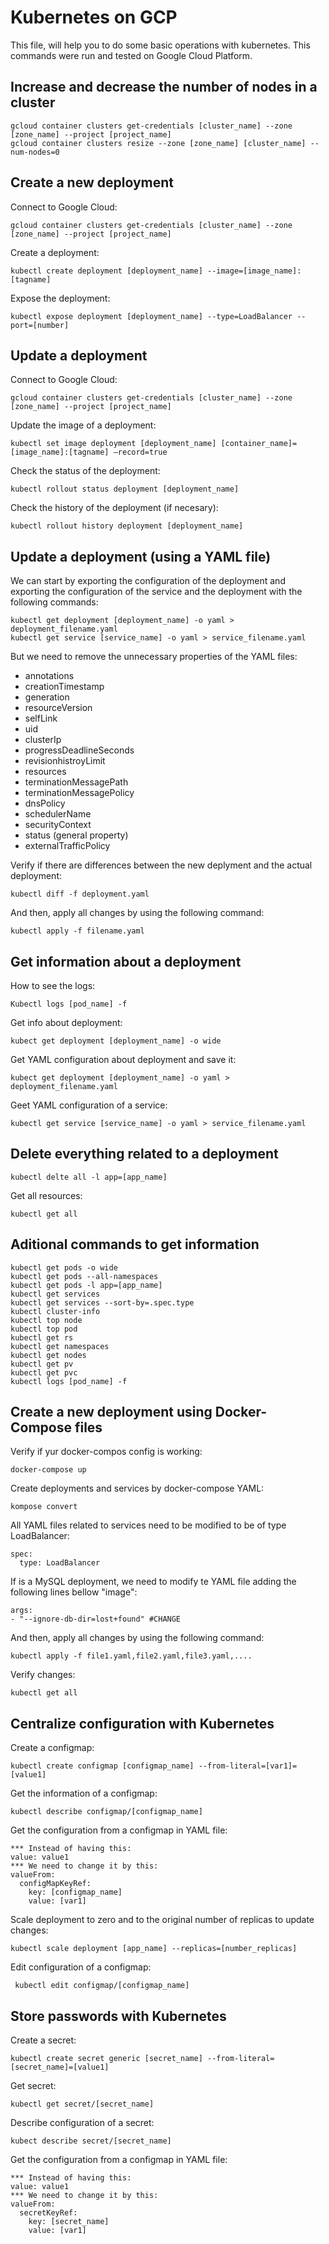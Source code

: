 # Kubernetes on GCP

This file, will help you to do some basic operations with kubernetes. This commands were run and tested on Google Cloud Platform.

## Increase and decrease the number of nodes in a cluster


    gcloud container clusters get-credentials [cluster_name] --zone [zone_name] --project [project_name] 
    gcloud container clusters resize --zone [zone_name] [cluster_name] --num-nodes=0

## Create a new deployment

Connect to Google Cloud:

    gcloud container clusters get-credentials [cluster_name] --zone [zone_name] --project [project_name]
    
Create a deployment:

    kubectl create deployment [deployment_name] --image=[image_name]:[tagname]
Expose the deployment:

    kubectl expose deployment [deployment_name] --type=LoadBalancer --port=[number]

## Update a deployment

Connect to Google Cloud:

    gcloud container clusters get-credentials [cluster_name] --zone [zone_name] --project [project_name]

Update the image of a deployment:

    kubectl set image deployment [deployment_name] [container_name]=[image_name]:[tagname] —record=true

Check the status of the deployment:

    kubectl rollout status deployment [deployment_name]

Check the history of the deployment (if necesary):

    kubectl rollout history deployment [deployment_name]

## Update a deployment (using a YAML file)
We can start by exporting the configuration of the deployment and exporting the configuration of the service and the deployment with the following commands:

    kubectl get deployment [deployment_name] -o yaml > deployment_filename.yaml
    kubectl get service [service_name] -o yaml > service_filename.yaml

But we need to remove the unnecessary properties of the YAML files:
 - annotations 
 - creationTimestamp 
 - generation 
 - resourceVersion 
 - selfLink 
 - uid
 - clusterIp 
 - progressDeadlineSeconds 
 - revisionhistroyLimit 
 - resources
 - terminationMessagePath 
 - terminationMessagePolicy 
 - dnsPolicy
 - schedulerName 
 - securityContext 
 - status (general property)
 - externalTrafficPolicy

Verify if there are differences between the new deplyment and the actual deployment:

    kubectl diff -f deployment.yaml
And then, apply all changes by using the following command:

    kubectl apply -f filename.yaml

## Get information about a deployment

How to see the logs:

    Kubectl logs [pod_name] -f

Get info about deployment:

    kubect get deployment [deployment_name] -o wide

Get YAML configuration about deployment and save it:

    kubect get deployment [deployment_name] -o yaml > deployment_filename.yaml  

Geet YAML configuration of a service:

    kubectl get service [service_name] -o yaml > service_filename.yaml

## Delete everything related to a deployment

    kubectl delte all -l app=[app_name]

Get all resources:

    kubectl get all

## Aditional commands to get information

    kubectl get pods -o wide
    kubectl get pods --all-namespaces
    kubectl get pods -l app=[app_name]
    kubectl get services
    kubectl get services --sort-by=.spec.type
    kubectl cluster-info
    kubectl top node
    kubectl top pod
    kubectl get rs
    kubectl get namespaces
    kubectl get nodes
    kubectl get pv
    kubectl get pvc
    kubectl logs [pod_name] -f

## Create a new deployment using Docker-Compose files
Verify if yur docker-compos config is working:

    docker-compose up
Create deployments and services by docker-compose YAML:

    kompose convert
All YAML files related to services need to be modified to be of type LoadBalancer:

    spec:
      type: LoadBalancer   
If is a MySQL deployment, we need to modify te YAML file adding the following lines bellow "image":

    args: 
    - "--ignore-db-dir=lost+found" #CHANGE

And then, apply all changes by using the following command:

    kubectl apply -f file1.yaml,file2.yaml,file3.yaml,....
Verify changes:

    kubectl get all

## Centralize configuration with Kubernetes
Create a configmap:

    kubectl create configmap [configmap_name] --from-literal=[var1]=[value1]
Get the information of a configmap:

    kubectl describe configmap/[configmap_name]
Get the configuration from a configmap in YAML file:

    *** Instead of having this:
    value: value1
    *** We need to change it by this:
    valueFrom:
      configMapKeyRef:
        key: [configmap_name]
        value: [var1]
 Scale deployment to zero and to the original number of replicas to update changes:

    kubectl scale deployment [app_name] --replicas=[number_replicas]
 Edit configuration of a configmap:

     kubectl edit configmap/[configmap_name]

## Store passwords with Kubernetes
Create a secret:

    kubectl create secret generic [secret_name] --from-literal=[secret_name]=[value1]
Get secret: 

    kubectl get secret/[secret_name]
Describe configuration of a secret:

    kubect describe secret/[secret_name]
Get the configuration from a configmap in YAML file:

    *** Instead of having this:
    value: value1
    *** We need to change it by this:
    valueFrom:
      secretKeyRef:
        key: [secret_name]
        value: [var1]
